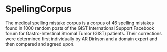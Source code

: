 # SpellingCorpus

The medical spelling mistake corpus is a corpus of 46 spelling mistakes found in 1000 random posts of the GIST International Support Facebook forum for Gastro-Intestinal Stromal Tumor (GIST) patients. Their corrections were determined first individually by AR Dirkson and a domain expert and then compared and agreed upon. 

